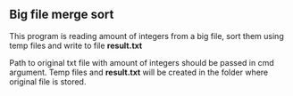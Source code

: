 ## Big file merge sort
This program is reading amount of integers from a big file, sort them using temp files and write to file **result.txt**

Path to original txt file with amount of integers should be passed in cmd argument. Temp files and **result.txt** will be created in the folder where original file is stored.